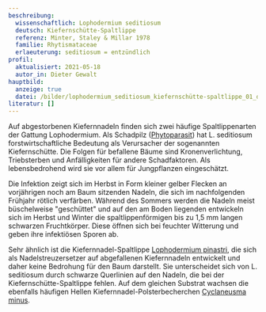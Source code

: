 ```yaml
---
beschreibung:
  wissenschaftlich: Lophodermium seditiosum
  deutsch: Kiefernschütte-Spaltlippe
  referenz: Minter, Staley & Millar 1978
  familie: Rhytismataceae
  erlaeuterung: seditiosum = entzündlich
profil:
  aktualisiert: 2021-05-18
  autor_in: Dieter Gewalt
hauptbild:
  anzeige: true
  datei: /bilder/lophodermium_seditiosum_kiefernschütte-spaltlippe_01_dg.jpg
literatur: []
---
```

Auf abgestorbenen Kiefernnadeln finden sich zwei häufige Spaltlippenarten der Gattung Lophodermium. Als Schadpilz ([Phytoparasit](Phytoparasiten "Glossar")) hat L. seditiosum forstwirtschaftliche Bedeutung als Verursacher der sogenannten Kiefernschütte. Die Folgen für befallene Bäume sind Kronenverlichtung, Triebsterben und Anfälligkeiten für andere Schadfaktoren. Als lebensbedrohend wird sie vor allem für Jungpflanzen eingeschätzt.

Die Infektion zeigt sich im Herbst in Form kleiner gelber Flecken an vorjährigen noch am Baum sitzenden Nadeln, die sich im nachfolgenden Frühjahr rötlich verfärben. Während des Sommers werden die Nadeln meist büschelweise "geschüttet" und auf den am Boden liegenden entwickeln sich im Herbst und Winter die spaltlippenförmigen bis zu 1,5 mm langen schwarzen Fruchtkörper. Diese öffnen sich bei feuchter Witterung und geben ihre infektiösen Sporen ab.

Sehr ähnlich ist die Kiefernnadel-Spaltlippe [Lophodermium pinastri](/pilze/lophodermium-pinastri-kiefernnadel-spaltlippe), die sich als Nadelstreuzersetzer auf abgefallenen Kiefernnadeln entwickelt und daher keine Bedrohung für den Baum darstellt. Sie unterscheidet sich von L. seditiosum durch schwarze Querlinien auf den Nadeln, die bei der Kiefernschütte-Spaltlippe fehlen. Auf dem gleichen Substrat wachsen die ebenfalls häufigen Hellen Kiefernnadel-Polsterbecherchen [Cyclaneusma minus](/pilze/cyclaneusma-minus-helles-kiefernnadel-polsterbecherchen).